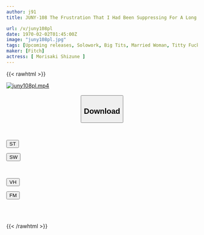```yaml
---
author: j91
title: JUNY-108 The Frustration That I Had Been Suppressing For A Long Time Finally Exploded And I Moved From Aomori To Tokyo Without Telling My Husband! A Non-standard Plump, Super-breasted L-cup Wife Makes An Emergency AV Debut On The Condition That She Doesn't Show Her Face! Shizune Morisaki

url: /v/juny108pl
date: 1970-02-02T01:45:00Z
image: "juny108pl.jpg"
tags: [Upcoming releases, Solowork, Big Tits, Married Woman, Titty Fuck, Debut Production, Busty Fetish, BBW, Ultra-Huge Tits	]
maker: [Fitch]
actress: [ Morisaki Shizune ]
---
```



{{< rawhtml >}}

<div class="video" data-videoid="pending_link.html">
    <a href="javascript:;">
        <img src="/v/juny108pl/juny108pl.jpg" width="WIDTH" height="HEIGHT" alt="juny108pl.mp4" loading="lazy">
    </a>
</div>

<script type="text/javascript" src="https://j91.asia/asset/on-demand-pend.js"></script>

<br>
  <link rel="stylesheet" href="https://j91.asia/asset/bs5.css">
  
  <center>
  <button class="btn btn-primary" type="button" data-bs-toggle="collapse" data-bs-target=".multi-collapse" aria-expanded="false" aria-controls="multiCollapseExample1 multiCollapseExample2"><h2>Download</h2></button></center>
</p>
<div class="row">
  <div class="col">
    <div class="collapse multi-collapse" id="multiCollapseExample1">
      <div class="card card-body">
	      	      <br>
<div class="buttons">  
<p><a href="https://j91.asia/pending_link.html" target="_blank"><button class="btn-hover color-3"><i class="fa fa-download"></i> ST</button></a></p>
<p><a href="https://j91.asia/pending_link.html" target="_blank"><button class="btn-hover color-2"><i class="fa fa-download"></i> SW</button></a></p></div>
    </div>
  </div>
</div>
  <div class="col">
    <div class="collapse multi-collapse" id="multiCollapseExample2">
      <div class="card card-body">
	      <br>
<div class="buttons">
<p><a href="https://j91.asia/pending_link.html" target="_blank"><button class="btn-hover color-9"><i class="fa fa-download"></i> VH</button></a></p>
<p><a href="https://j91.asia/pending_link.html" target="_blank"><button class="btn-hover color-8"><i class="fa fa-download"></i> FM</button></a></p></div>
<br><br>
      </div>
    </div>
  </div>
</div>

{{< /rawhtml >}}